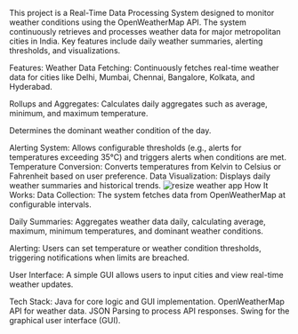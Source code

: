 

This project is a Real-Time Data Processing System designed to monitor weather conditions using the OpenWeatherMap API. The system continuously retrieves and processes weather data for major metropolitan cities in India. Key features include daily weather summaries, alerting thresholds, and visualizations.

Features:
Weather Data Fetching:
Continuously fetches real-time weather data for cities like Delhi, Mumbai, Chennai, Bangalore, Kolkata, and Hyderabad.

Rollups and Aggregates:
Calculates daily aggregates such as average, minimum, and maximum temperature.

Determines the dominant weather condition of the day.

Alerting System:
Allows configurable thresholds (e.g., alerts for temperatures exceeding 35°C) and triggers alerts when conditions are met.
Temperature Conversion: Converts temperatures from Kelvin to Celsius or Fahrenheit based on user preference.
Data Visualization: Displays daily weather summaries and historical trends.
![resize weather app](https://github.com/user-attachments/assets/10c49f69-638f-41d5-a9df-27c1230c3a7e)
How It Works:
Data Collection: The system fetches data from OpenWeatherMap at configurable intervals.

Daily Summaries: Aggregates weather data daily, calculating average, maximum, minimum temperatures, and dominant weather conditions.

Alerting: Users can set temperature or weather condition thresholds, triggering notifications when limits are breached.

User Interface: A simple GUI allows users to input cities and view real-time weather updates.




Tech Stack:
Java for core logic and GUI implementation.
OpenWeatherMap API for weather data.
JSON Parsing to process API responses.
Swing for the graphical user interface (GUI).
